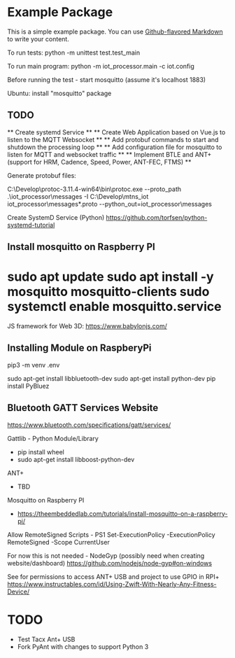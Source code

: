# Example Package

This is a simple example package. You can use
[Github-flavored Markdown](https://guides.github.com/features/mastering-markdown/)
to write your content.

To run tests: python -m unittest test.test_main

To run main program: python -m iot_processor.main -c iot.config


Before running the test - start mosquitto (assume it's localhost 1883)

Ubuntu: install "mosquitto" package

TODO
---
** Create systemd Service **
** Create Web Application based on Vue.js to listen to the MQTT Websocket **
** Add protobuf commands to start and shutdown the processing loop **
** Add configuration file for mosquitto to listen for MQTT and websocket traffic **
** Implement BTLE and ANT+ (support for HRM, Cadence, Speed, Power, ANT-FEC, FTMS) **


Generate protobuf files:

C:\Develop\protoc-3.11.4-win64\bin\protoc.exe --proto_path .\iot_processor\messages -I C:\Develop\mtns_iot iot_processor\messages\*.proto  --python_out=iot_processor\messages

Create SystemD Service (Python)
https://github.com/torfsen/python-systemd-tutorial


Install mosquitto on Raspberry PI
---
sudo apt update
sudo apt install -y mosquitto mosquitto-clients
sudo systemctl enable mosquitto.service
=======
JS framework for Web 3D: https://www.babylonjs.com/


Installing Module on RaspberyPi
---
pip3 -m venv .env

sudo apt-get install libbluetooth-dev
sudo apt-get install python-dev
pip install PyBluez


Bluetooth GATT Services Website
---
https://www.bluetooth.com/specifications/gatt/services/

Gattlib - Python Module/Library
- pip install wheel
- sudo apt-get install libboost-python-dev

ANT+
- TBD

Mosquitto on Raspberry PI
- https://theembeddedlab.com/tutorials/install-mosquitto-on-a-raspberry-pi/


Allow RemoteSigned Scripts - PS1
Set-ExecutionPolicy -ExecutionPolicy RemoteSigned -Scope CurrentUser

For now this is not needed - NodeGyp (possibly need when creating website/dashboard)
https://github.com/nodejs/node-gyp#on-windows

See for permissions to access ANT+ USB and project to use GPIO in RPI+
https://www.instructables.com/id/Using-Zwift-With-Nearly-Any-Fitness-Device/

TODO
===
* Test Tacx Ant+ USB
* Fork PyAnt with changes to support Python 3


